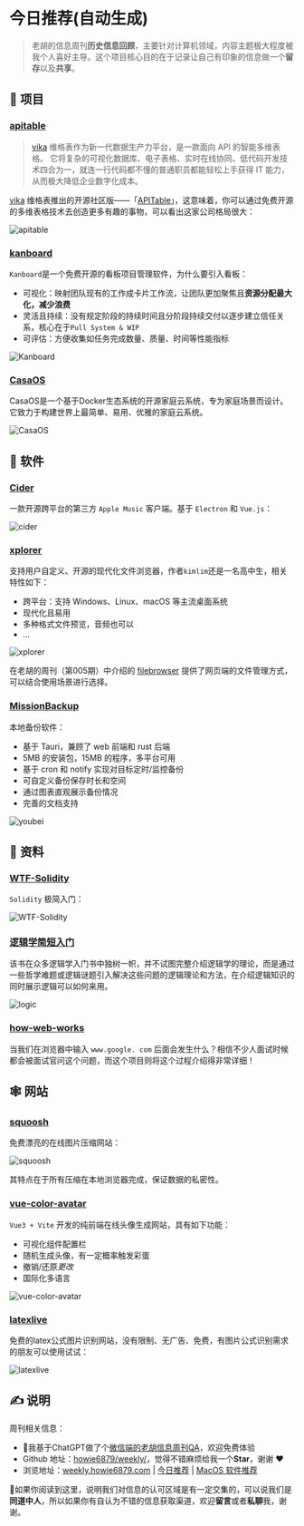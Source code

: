 # 今日推荐(自动生成)

> 老胡的信息周刊**历史信息回顾**，主要针对计算机领域，内容主题极大程度被我个人喜好主导。这个项目核心目的在于记录让自己有印象的信息做一个**留存**以及**共享**。


## 🎯 项目 

### [apitable](https://github.com/apitable/apitable)

> [vika](https://vika.cn/?home=1) 维格表作为新一代数据生产力平台，是一款面向 API 的智能多维表格。
> 它将复杂的可视化数据库、电子表格、实时在线协同、低代码开发技术四合为一，就连一行代码都不懂的普通职员都能轻松上手获得 IT 能力，从而极大降低企业数字化成本。

 [vika](https://vika.cn/?home=1) 维格表推出的开源社区版——「[APITable](https://github.com/apitable/apitable)」，这意味着，你可以通过免费开源的多维表格技术去创造更多有趣的事物，可以看出这家公司格局很大：
 
 ![apitable](https://images-1252557999.file.myqcloud.com/uPic/apitable.png) 

### [kanboard](https://kanboard.org/)

`Kanboard`是一个免费开源的看板项目管理软件，为什么要引入看板：

- 可视化：映射团队现有的工作成卡片工作流，让团队更加聚焦且**资源分配最大化，减少浪费**
- 灵活且持续：没有规定阶段的持续时间且分阶段持续交付以逐步建立信任关系，核心在于`Pull System & WIP`
- 可评估：方便收集如任务完成数量、质量、时间等性能指标

![Kanboard](https://images-1252557999.file.myqcloud.com/uPic/76TTj6.png) 

### [CasaOS](https://github.com/IceWhaleTech/CasaOS)

CasaOS是一个基于Docker生态系统的开源家庭云系统，专为家庭场景而设计。它致力于构建世界上最简单、易用、优雅的家庭云系统。

![CasaOS](https://images-1252557999.file.myqcloud.com/uPic/rA4tpa.jpg) 

## 🤖 软件 

### [Cider](https://github.com/ciderapp/Cider)

一款开源跨平台的第三方 `Apple Music` 客户端。基于 `Electron` 和 `Vue.js`：

![cider](https://images-1252557999.file.myqcloud.com/uPic/cider.jpg) 

### [xplorer](https://github.com/kimlimjustin/xplorer)

支持用户自定义、开源的现代化文件浏览器，作者`kimlim`还是一名高中生，相关特性如下：

- 跨平台：支持 Windows、Linux、macOS 等主流桌面系统
- 现代化且易用
- 多种格式文件预览，音频也可以
- ...

![xplorer](https://images-1252557999.file.myqcloud.com/uPic/iLpUeJ.jpg)

在老胡的周刊（第005期）中介绍的 [filebrowser](https://github.com/filebrowser/filebrowser) 提供了网页端的文件管理方式，可以结合使用场景进行选择。 

### [MissionBackup](https://github.com/Hellager/MissionBackup)

本地备份软件：

- 基于 Tauri，兼顾了 web 前端和 rust 后端
- 5MB 的安装包，15MB 的程序，多平台可用
- 基于 cron 和 notify 实现对目标定时/监控备份
- 可自定义备份保存时长和空间
- 通过图表直观展示备份情况
- 完善的文档支持

![youbei](https://images-1252557999.file.myqcloud.com/uPic/youbei.jpg) 

## 👀 资料 

### [WTF-Solidity](https://github.com/AmazingAng/WTF-Solidity)

`Solidity` 极简入门：

![WTF-Solidity](https://images-1252557999.file.myqcloud.com/uPic/WTF-Solidity.jpeg) 

### [逻辑学简短入门](https://wxflogic.gitbook.io/logic)

该书在众多逻辑学入门书中独树一帜，并不试图完整介绍逻辑学的理论，而是通过一些哲学难题或逻辑谜题引入解决这些问题的逻辑理论和方法，在介绍逻辑知识的同时展示逻辑可以如何来用。

![logic](https://images-1252557999.file.myqcloud.com/uPic/logic.jpg) 

### [how-web-works](https://github.com/vasanthk/how-web-works)

当我们在浏览器中输入 `www.google. com` 后面会发生什么？相信不少人面试时候都会被面试官问这个问题，而这个项目则将这个过程介绍得非常详细！ 

## 🕸 网站 

### [squoosh](https://squoosh.app/)

免费漂亮的在线图片压缩网站：

![squoosh](https://images-1252557999.file.myqcloud.com/uPic/squoosh.jpg)

其特点在于所有压缩在本地浏览器完成，保证数据的私密性。 

### [vue-color-avatar](https://vue-color-avatar.vercel.app/)

`Vue3 + Vite` 开发的纯前端在线头像生成网站，具有如下功能：

- 可视化组件配置栏
- 随机生成头像，有一定概率触发彩蛋
- 撤销/还原*更改*
- 国际化多语言

![vue-color-avatar](https://images-1252557999.file.myqcloud.com/uPic/n3gXb6.png) 

### [latexlive](https://www.latexlive.com/)

免费的latex公式图片识别网站，没有限制、无广告、免费，有图片公式识别需求的朋友可以使用试试：

![latexlive](https://images-1252557999.file.myqcloud.com/uPic/Xnip2021-09-24_14-06-11.jpg) 

## ✍️ 说明

周刊相关信息：

- 🥳我基于ChatGPT做了个[微信端的老胡信息周刊QA](https://mp.weixin.qq.com/s/3ohE-rm6kryC07parr29bQ)，欢迎免费体验
- Github 地址：[howie6879/weekly/](https://github.com/howie6879/weekly/)，觉得不错麻烦给我一个**Star**，谢谢 ❤️
- 浏览地址：[weekly.howie6879.com](https://weekly.howie6879.com) | [今日推荐](https://weekly.howie6879.com/recommend/index.html) | [MacOS 软件推荐](https://weekly.howie6879.com/soft/mac.html)

🙌如果你阅读到这里，说明我们对信息的认可区域是有一定交集的，可以说我们是**同道中人**，所以如果你有自认为不错的信息获取渠道，欢迎**留言**或者**私聊**我，谢谢。
